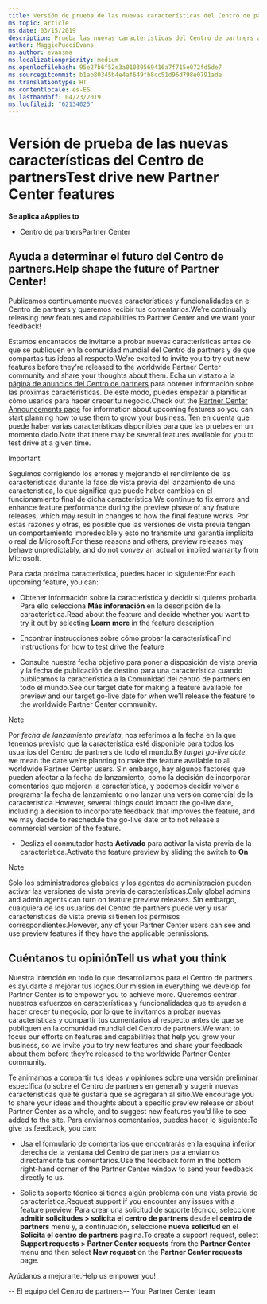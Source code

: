 ```yaml
---
title: Versión de prueba de las nuevas características del Centro de partners
ms.topic: article
ms.date: 03/15/2019
description: Prueba las nuevas características del Centro de partners antes de su lanzamiento y cuéntanos tu opinión. Ayuda a determinar el futuro del Centro de partners.
author: MaggiePucciEvans
ms.author: evansma
ms.localizationpriority: medium
ms.openlocfilehash: 95e27b6f52e3a01030569416a7f715e072fd5de7
ms.sourcegitcommit: b1ab80345b4e4af649fb8cc51d96d798e0791ade
ms.translationtype: HT
ms.contentlocale: es-ES
ms.lasthandoff: 04/23/2019
ms.locfileid: "62134025"
---
```

# <a name="test-drive-new-partner-center-features"></a><span data-ttu-id="ec51a-104">Versión de prueba de las nuevas características del Centro de partners</span><span class="sxs-lookup"><span data-stu-id="ec51a-104">Test drive new Partner Center features</span></span>

<span data-ttu-id="ec51a-105">**Se aplica a**</span><span class="sxs-lookup"><span data-stu-id="ec51a-105">**Applies to**</span></span>

- <span data-ttu-id="ec51a-106">Centro de partners</span><span class="sxs-lookup"><span data-stu-id="ec51a-106">Partner Center</span></span>

## <a name="help-shape-the-future-of-partner-center"></a><span data-ttu-id="ec51a-107">Ayuda a determinar el futuro del Centro de partners.</span><span class="sxs-lookup"><span data-stu-id="ec51a-107">Help shape the future of Partner Center!</span></span>

<span data-ttu-id="ec51a-108">Publicamos continuamente nuevas características y funcionalidades en el Centro de partners y queremos recibir tus comentarios.</span><span class="sxs-lookup"><span data-stu-id="ec51a-108">We’re continually releasing new features and capabilities to Partner Center and we want your feedback!</span></span> 

<span data-ttu-id="ec51a-109">Estamos encantados de invitarte a probar nuevas características antes de que se publiquen en la comunidad mundial del Centro de partners y de que compartas tus ideas al respecto.</span><span class="sxs-lookup"><span data-stu-id="ec51a-109">We're excited to invite you to try out new features before they're released to the worldwide Partner Center community and share your thoughts about them.</span></span> <span data-ttu-id="ec51a-110">Echa un vistazo a la [página de anuncios del Centro de partners](https://partnercenter.microsoft.com/pcv/announcements) para obtener información sobre las próximas características. De este modo, puedes empezar a planificar cómo usarlos para hacer crecer tu negocio.</span><span class="sxs-lookup"><span data-stu-id="ec51a-110">Check out the [Partner Center Announcements page](https://partnercenter.microsoft.com/pcv/announcements) for information about upcoming features so you can start planning how to use them to grow your business.</span></span> <span data-ttu-id="ec51a-111">Ten en cuenta que puede haber varias características disponibles para que las pruebes en un momento dado.</span><span class="sxs-lookup"><span data-stu-id="ec51a-111">Note that there may be several features available for you to test drive at a given time.</span></span>

> [!IMPORTANT]  
> <span data-ttu-id="ec51a-112">Seguimos corrigiendo los errores y mejorando el rendimiento de las características durante la fase de vista previa del lanzamiento de una característica, lo que significa que puede haber cambios en el funcionamiento final de dicha característica.</span><span class="sxs-lookup"><span data-stu-id="ec51a-112">We continue to fix errors and enhance feature performance during the preview phase of any feature releases, which may result in changes to how the final feature works.</span></span> <span data-ttu-id="ec51a-113">Por estas razones y otras, es posible que las versiones de vista previa tengan un comportamiento impredecible y esto no transmite una garantía implícita o real de Microsoft.</span><span class="sxs-lookup"><span data-stu-id="ec51a-113">For these reasons and others, preview releases may behave unpredictably, and do not convey an actual or implied warranty from Microsoft.</span></span>

<span data-ttu-id="ec51a-114">Para cada próxima característica, puedes hacer lo siguiente:</span><span class="sxs-lookup"><span data-stu-id="ec51a-114">For each upcoming feature, you can:</span></span>

- <span data-ttu-id="ec51a-115">Obtener información sobre la característica y decidir si quieres probarla. Para ello selecciona **Más información** en la descripción de la característica.</span><span class="sxs-lookup"><span data-stu-id="ec51a-115">Read about the feature and decide whether you want to try it out by selecting **Learn more** in the feature description</span></span> 

- <span data-ttu-id="ec51a-116">Encontrar instrucciones sobre cómo probar la característica</span><span class="sxs-lookup"><span data-stu-id="ec51a-116">Find instructions for how to test drive the feature</span></span>

- <span data-ttu-id="ec51a-117">Consulte nuestra fecha objetivo para poner a disposición de vista previa y la fecha de publicación de destino para una característica cuando publicamos la característica a la Comunidad del centro de partners en todo el mundo.</span><span class="sxs-lookup"><span data-stu-id="ec51a-117">See our target date for making a feature available for preview and our target go-live date for when we’ll release the feature to the worldwide Partner Center community.</span></span>

> [!NOTE]  
>  <span data-ttu-id="ec51a-118">Por *fecha de lanzamiento prevista*, nos referimos a la fecha en la que tenemos previsto que la característica esté disponible para todos los usuarios del Centro de partners de todo el mundo.</span><span class="sxs-lookup"><span data-stu-id="ec51a-118">By *target go-live date*, we mean the date we’re planning to make the feature available to all worldwide Partner Center users.</span></span> <span data-ttu-id="ec51a-119">Sin embargo, hay algunos factores que pueden afectar a la fecha de lanzamiento, como la decisión de incorporar comentarios que mejoren la característica, y podemos decidir volver a programar la fecha de lanzamiento o no lanzar una versión comercial de la característica.</span><span class="sxs-lookup"><span data-stu-id="ec51a-119">However, several things could impact the go-live date, including a decision to incorporate feedback that improves the feature, and we may decide to reschedule the go-live date or to not release a commercial version of the feature.</span></span>  

- <span data-ttu-id="ec51a-120">Desliza el conmutador hasta **Activado** para activar la vista previa de la característica.</span><span class="sxs-lookup"><span data-stu-id="ec51a-120">Activate the feature preview by sliding the switch to **On**</span></span>

> [!NOTE]  
>  <span data-ttu-id="ec51a-121">Solo los administradores globales y los agentes de administración pueden activar las versiones de vista previa de características.</span><span class="sxs-lookup"><span data-stu-id="ec51a-121">Only global admins and admin agents can turn on feature preview releases.</span></span> <span data-ttu-id="ec51a-122">Sin embargo, cualquiera de los usuarios del Centro de partners puede ver y usar características de vista previa si tienen los permisos correspondientes.</span><span class="sxs-lookup"><span data-stu-id="ec51a-122">However, any of your Partner Center users can see and use preview features if they have the applicable permissions.</span></span>
 
## <a name="tell-us-what-you-think"></a><span data-ttu-id="ec51a-123">Cuéntanos tu opinión</span><span class="sxs-lookup"><span data-stu-id="ec51a-123">Tell us what you think</span></span>

<span data-ttu-id="ec51a-124">Nuestra intención en todo lo que desarrollamos para el Centro de partners es ayudarte a mejorar tus logros.</span><span class="sxs-lookup"><span data-stu-id="ec51a-124">Our mission in everything we develop for Partner Center is to empower you to achieve more.</span></span> <span data-ttu-id="ec51a-125">Queremos centrar nuestros esfuerzos en características y funcionalidades que te ayuden a hacer crecer tu negocio, por lo que te invitamos a probar nuevas características y compartir tus comentarios al respecto antes de que se publiquen en la comunidad mundial del Centro de partners.</span><span class="sxs-lookup"><span data-stu-id="ec51a-125">We want to focus our efforts on features and capabilities that help you grow your business, so we invite you to try new features and share your feedback about them before they’re released to the worldwide Partner Center community.</span></span> 

<span data-ttu-id="ec51a-126">Te animamos a compartir tus ideas y opiniones sobre una versión preliminar específica (o sobre el Centro de partners en general) y sugerir nuevas características que te gustaría que se agregaran al sitio.</span><span class="sxs-lookup"><span data-stu-id="ec51a-126">We encourage you to share your ideas and thoughts about a specific preview release or about Partner Center as a whole, and to suggest new features you’d like to see added to the site.</span></span> <span data-ttu-id="ec51a-127">Para enviarnos comentarios, puedes hacer lo siguiente:</span><span class="sxs-lookup"><span data-stu-id="ec51a-127">To give us feedback, you can:</span></span>  

-   <span data-ttu-id="ec51a-128">Usa el formulario de comentarios que encontrarás en la esquina inferior derecha de la ventana del Centro de partners para enviarnos directamente tus comentarios.</span><span class="sxs-lookup"><span data-stu-id="ec51a-128">Use the feedback form in the bottom right-hand corner of the Partner Center window to send your feedback directly to us.</span></span> 

-   <span data-ttu-id="ec51a-129">Solicita soporte técnico si tienes algún problema con una vista previa de característica.</span><span class="sxs-lookup"><span data-stu-id="ec51a-129">Request support if you encounter any issues with a feature preview.</span></span> <span data-ttu-id="ec51a-130">Para crear una solicitud de soporte técnico, seleccione **admitir solicitudes > solicita el centro de partners** desde el **centro de partners** menú y, a continuación, seleccione **nueva solicitud** en el **Solicita el centro de partners** página.</span><span class="sxs-lookup"><span data-stu-id="ec51a-130">To create a support request, select **Support requests > Partner Center requests** from the **Partner Center** menu and then select **New request** on the **Partner Center requests** page.</span></span>

<span data-ttu-id="ec51a-131">Ayúdanos a mejorarte.</span><span class="sxs-lookup"><span data-stu-id="ec51a-131">Help us empower you!</span></span>

<span data-ttu-id="ec51a-132">-- El equipo del Centro de partners</span><span class="sxs-lookup"><span data-stu-id="ec51a-132">-- Your Partner Center team</span></span>

